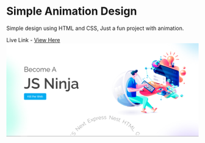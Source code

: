 # Simple Animation Design
Simple design using HTML and CSS, Just a fun project with animation.

Live Link - <a href="https://oleraj09.github.io/simple-design/">View Here</a>
<img src="https://raw.githubusercontent.com/Oleraj09/simple-design/master/prototype.png">
